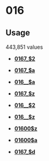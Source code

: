 # 016

## Usage

443,851 values

-   **[0167\_$2](../../tags/016/0167_2-1.md)**  

-   **[0167\_$a](../../tags/016/0167_a-2.md)**  

-   **[016\_\_$a](../../tags/016/016__a-3.md)**  

-   **[0167\_$z](../../tags/016/0167_z-4.md)**  

-   **[016\_\_$2](../../tags/016/016__2-5.md)**  

-   **[016\_\_$z](../../tags/016/016__z-6.md)**  

-   **[01600$z](../../tags/016/01600z-7.md)**  

-   **[01600$a](../../tags/016/01600a-8.md)**  

-   **[0167\_$d](../../tags/016/0167_d-9.md)**  


